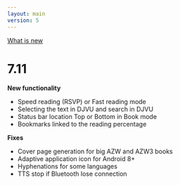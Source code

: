```yaml
---
layout: main
version: 5
---
```

[What is new](/wiki/what-is-new)

# 7.11

**New functionality**

* Speed reading (RSVP) or Fast reading mode
* Selecting the text in DJVU and search in DJVU
* Status bar location Top or Bottom in Book mode
* Bookmarks linked to the reading percentage

**Fixes**

* Cover page generation for big AZW and AZW3 books
* Adaptive application icon for Android 8+
* Hyphenations for some languages
* TTS stop if Bluetooth lose connection


    